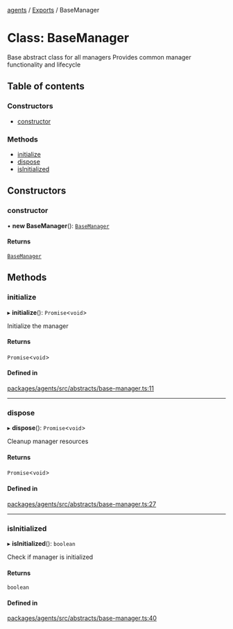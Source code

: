 <!-- 
 ⚠️  AUTO-GENERATED FILE - DO NOT EDIT MANUALLY
 This file is automatically generated by scripts/docs-generator.js
 To make changes, edit the source TypeScript files or update the generator script
-->

[agents](../../) / [Exports](../modules) / BaseManager

# Class: BaseManager

Base abstract class for all managers
Provides common manager functionality and lifecycle

## Table of contents

### Constructors

- [constructor](BaseManager#constructor)

### Methods

- [initialize](BaseManager#initialize)
- [dispose](BaseManager#dispose)
- [isInitialized](BaseManager#isinitialized)

## Constructors

### constructor

• **new BaseManager**(): [`BaseManager`](BaseManager)

#### Returns

[`BaseManager`](BaseManager)

## Methods

### initialize

▸ **initialize**(): `Promise`\<`void`\>

Initialize the manager

#### Returns

`Promise`\<`void`\>

#### Defined in

[packages/agents/src/abstracts/base-manager.ts:11](https://github.com/woojubb/robota/blob/bdf92966fb2bc9eb8d5a633591fffc1261e7f0f5/packages/agents/src/abstracts/base-manager.ts#L11)

___

### dispose

▸ **dispose**(): `Promise`\<`void`\>

Cleanup manager resources

#### Returns

`Promise`\<`void`\>

#### Defined in

[packages/agents/src/abstracts/base-manager.ts:27](https://github.com/woojubb/robota/blob/bdf92966fb2bc9eb8d5a633591fffc1261e7f0f5/packages/agents/src/abstracts/base-manager.ts#L27)

___

### isInitialized

▸ **isInitialized**(): `boolean`

Check if manager is initialized

#### Returns

`boolean`

#### Defined in

[packages/agents/src/abstracts/base-manager.ts:40](https://github.com/woojubb/robota/blob/bdf92966fb2bc9eb8d5a633591fffc1261e7f0f5/packages/agents/src/abstracts/base-manager.ts#L40)
